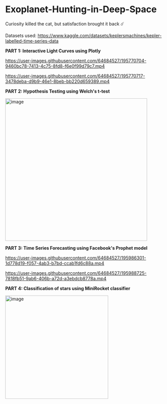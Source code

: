 # Exoplanet-Hunting-in-Deep-Space

Curiosity killed the cat, but satisfaction brought it back ☄️

Datasets used: https://www.kaggle.com/datasets/keplersmachines/kepler-labelled-time-series-data

__PART 1: Interactive Light Curves using Plotly__

https://user-images.githubusercontent.com/64684527/195770704-9460bc78-7413-4c75-8fd8-f6e0f99d79c7.mp4

https://user-images.githubusercontent.com/64684527/195770717-3478deba-d9b9-46e1-8beb-bb220d659389.mp4

__PART 2: Hypothesis Testing using Welch's t-test__

<img width="448" alt="image" src="https://user-images.githubusercontent.com/64684527/195773543-5a8c0aaa-6b37-45e8-aac6-0c5a5f091810.png">

__PART 3: Time Series Forecasting using Facebook's Prophet model__

https://user-images.githubusercontent.com/64684527/195986301-1d778d19-f057-4ab3-b7bd-ccab1fd6c88a.mp4

https://user-images.githubusercontent.com/64684527/195988725-7818fb51-9ab6-406b-a72d-a3ebdcb8778a.mp4

__PART 4: Classification of stars using MiniRocket classifier__

<img width="325" alt="image" src="https://user-images.githubusercontent.com/64684527/196043772-6a7f4651-c884-4e8b-818d-28260aac1621.png">
